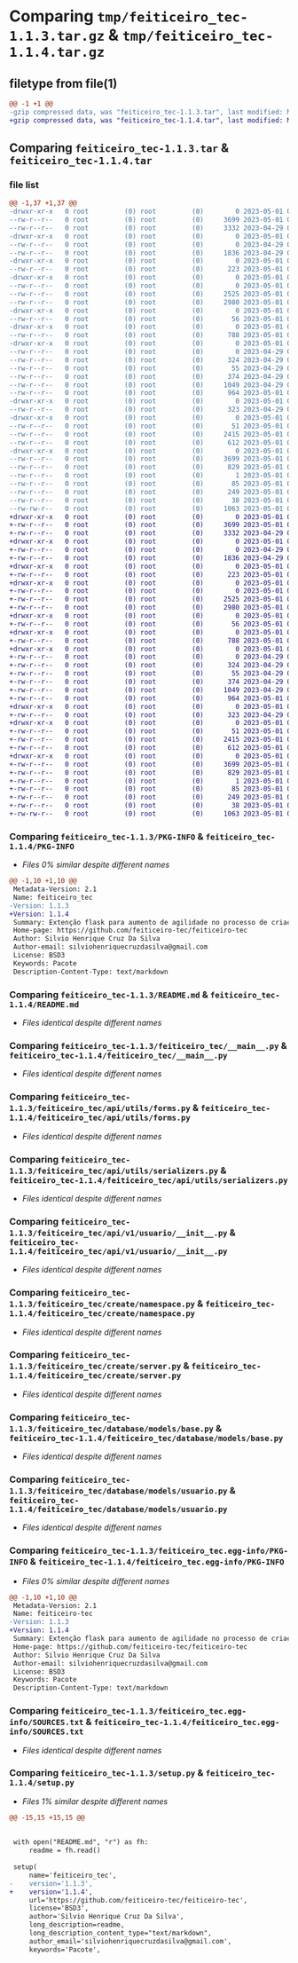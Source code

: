 # Comparing `tmp/feiticeiro_tec-1.1.3.tar.gz` & `tmp/feiticeiro_tec-1.1.4.tar.gz`

## filetype from file(1)

```diff
@@ -1 +1 @@
-gzip compressed data, was "feiticeiro_tec-1.1.3.tar", last modified: Mon May  1 03:28:34 2023, max compression
+gzip compressed data, was "feiticeiro_tec-1.1.4.tar", last modified: Mon May  1 03:31:37 2023, max compression
```

## Comparing `feiticeiro_tec-1.1.3.tar` & `feiticeiro_tec-1.1.4.tar`

### file list

```diff
@@ -1,37 +1,37 @@
-drwxr-xr-x   0 root         (0) root         (0)        0 2023-05-01 03:28:34.703964 feiticeiro_tec-1.1.3/
--rw-r--r--   0 root         (0) root         (0)     3699 2023-05-01 03:28:34.703964 feiticeiro_tec-1.1.3/PKG-INFO
--rw-r--r--   0 root         (0) root         (0)     3332 2023-04-29 06:54:41.000000 feiticeiro_tec-1.1.3/README.md
-drwxr-xr-x   0 root         (0) root         (0)        0 2023-05-01 03:28:34.699964 feiticeiro_tec-1.1.3/feiticeiro_tec/
--rw-r--r--   0 root         (0) root         (0)        0 2023-04-29 03:10:34.000000 feiticeiro_tec-1.1.3/feiticeiro_tec/__init__.py
--rw-r--r--   0 root         (0) root         (0)     1836 2023-04-29 05:32:12.000000 feiticeiro_tec-1.1.3/feiticeiro_tec/__main__.py
-drwxr-xr-x   0 root         (0) root         (0)        0 2023-05-01 03:28:34.703964 feiticeiro_tec-1.1.3/feiticeiro_tec/api/
--rw-r--r--   0 root         (0) root         (0)      223 2023-05-01 03:20:40.000000 feiticeiro_tec-1.1.3/feiticeiro_tec/api/__init__.py
-drwxr-xr-x   0 root         (0) root         (0)        0 2023-05-01 03:28:34.703964 feiticeiro_tec-1.1.3/feiticeiro_tec/api/utils/
--rw-r--r--   0 root         (0) root         (0)        0 2023-05-01 01:50:18.000000 feiticeiro_tec-1.1.3/feiticeiro_tec/api/utils/__init__.py
--rw-r--r--   0 root         (0) root         (0)     2525 2023-05-01 02:41:14.000000 feiticeiro_tec-1.1.3/feiticeiro_tec/api/utils/forms.py
--rw-r--r--   0 root         (0) root         (0)     2980 2023-05-01 03:04:05.000000 feiticeiro_tec-1.1.3/feiticeiro_tec/api/utils/serializers.py
-drwxr-xr-x   0 root         (0) root         (0)        0 2023-05-01 03:28:34.703964 feiticeiro_tec-1.1.3/feiticeiro_tec/api/v1/
--rw-r--r--   0 root         (0) root         (0)       56 2023-05-01 02:27:59.000000 feiticeiro_tec-1.1.3/feiticeiro_tec/api/v1/__init__.py
-drwxr-xr-x   0 root         (0) root         (0)        0 2023-05-01 03:28:34.703964 feiticeiro_tec-1.1.3/feiticeiro_tec/api/v1/usuario/
--rw-r--r--   0 root         (0) root         (0)      788 2023-05-01 03:06:36.000000 feiticeiro_tec-1.1.3/feiticeiro_tec/api/v1/usuario/__init__.py
-drwxr-xr-x   0 root         (0) root         (0)        0 2023-05-01 03:28:34.703964 feiticeiro_tec-1.1.3/feiticeiro_tec/create/
--rw-r--r--   0 root         (0) root         (0)        0 2023-04-29 03:44:01.000000 feiticeiro_tec-1.1.3/feiticeiro_tec/create/__init__.py
--rw-r--r--   0 root         (0) root         (0)      324 2023-04-29 04:38:50.000000 feiticeiro_tec-1.1.3/feiticeiro_tec/create/app.py
--rw-r--r--   0 root         (0) root         (0)       55 2023-04-29 05:30:31.000000 feiticeiro_tec-1.1.3/feiticeiro_tec/create/env.py
--rw-r--r--   0 root         (0) root         (0)      374 2023-04-29 04:07:25.000000 feiticeiro_tec-1.1.3/feiticeiro_tec/create/model.py
--rw-r--r--   0 root         (0) root         (0)     1049 2023-04-29 04:21:28.000000 feiticeiro_tec-1.1.3/feiticeiro_tec/create/namespace.py
--rw-r--r--   0 root         (0) root         (0)      964 2023-05-01 03:11:51.000000 feiticeiro_tec-1.1.3/feiticeiro_tec/create/server.py
-drwxr-xr-x   0 root         (0) root         (0)        0 2023-05-01 03:28:34.703964 feiticeiro_tec-1.1.3/feiticeiro_tec/database/
--rw-r--r--   0 root         (0) root         (0)      323 2023-04-29 04:46:18.000000 feiticeiro_tec-1.1.3/feiticeiro_tec/database/__init__.py
-drwxr-xr-x   0 root         (0) root         (0)        0 2023-05-01 03:28:34.703964 feiticeiro_tec-1.1.3/feiticeiro_tec/database/models/
--rw-r--r--   0 root         (0) root         (0)       51 2023-05-01 03:18:28.000000 feiticeiro_tec-1.1.3/feiticeiro_tec/database/models/__init__.py
--rw-r--r--   0 root         (0) root         (0)     2415 2023-05-01 03:18:46.000000 feiticeiro_tec-1.1.3/feiticeiro_tec/database/models/base.py
--rw-r--r--   0 root         (0) root         (0)      612 2023-05-01 03:16:32.000000 feiticeiro_tec-1.1.3/feiticeiro_tec/database/models/usuario.py
-drwxr-xr-x   0 root         (0) root         (0)        0 2023-05-01 03:28:34.703964 feiticeiro_tec-1.1.3/feiticeiro_tec.egg-info/
--rw-r--r--   0 root         (0) root         (0)     3699 2023-05-01 03:28:34.000000 feiticeiro_tec-1.1.3/feiticeiro_tec.egg-info/PKG-INFO
--rw-r--r--   0 root         (0) root         (0)      829 2023-05-01 03:28:34.000000 feiticeiro_tec-1.1.3/feiticeiro_tec.egg-info/SOURCES.txt
--rw-r--r--   0 root         (0) root         (0)        1 2023-05-01 03:28:34.000000 feiticeiro_tec-1.1.3/feiticeiro_tec.egg-info/dependency_links.txt
--rw-r--r--   0 root         (0) root         (0)       85 2023-05-01 03:28:34.000000 feiticeiro_tec-1.1.3/feiticeiro_tec.egg-info/requires.txt
--rw-r--r--   0 root         (0) root         (0)      249 2023-05-01 03:28:34.000000 feiticeiro_tec-1.1.3/feiticeiro_tec.egg-info/top_level.txt
--rw-r--r--   0 root         (0) root         (0)       38 2023-05-01 03:28:34.703964 feiticeiro_tec-1.1.3/setup.cfg
--rw-rw-r--   0 root         (0) root         (0)     1063 2023-05-01 03:27:21.000000 feiticeiro_tec-1.1.3/setup.py
+drwxr-xr-x   0 root         (0) root         (0)        0 2023-05-01 03:31:37.880671 feiticeiro_tec-1.1.4/
+-rw-r--r--   0 root         (0) root         (0)     3699 2023-05-01 03:31:37.880671 feiticeiro_tec-1.1.4/PKG-INFO
+-rw-r--r--   0 root         (0) root         (0)     3332 2023-04-29 06:54:41.000000 feiticeiro_tec-1.1.4/README.md
+drwxr-xr-x   0 root         (0) root         (0)        0 2023-05-01 03:31:37.880671 feiticeiro_tec-1.1.4/feiticeiro_tec/
+-rw-r--r--   0 root         (0) root         (0)        0 2023-04-29 03:10:34.000000 feiticeiro_tec-1.1.4/feiticeiro_tec/__init__.py
+-rw-r--r--   0 root         (0) root         (0)     1836 2023-04-29 05:32:12.000000 feiticeiro_tec-1.1.4/feiticeiro_tec/__main__.py
+drwxr-xr-x   0 root         (0) root         (0)        0 2023-05-01 03:31:37.880671 feiticeiro_tec-1.1.4/feiticeiro_tec/api/
+-rw-r--r--   0 root         (0) root         (0)      223 2023-05-01 03:20:40.000000 feiticeiro_tec-1.1.4/feiticeiro_tec/api/__init__.py
+drwxr-xr-x   0 root         (0) root         (0)        0 2023-05-01 03:31:37.880671 feiticeiro_tec-1.1.4/feiticeiro_tec/api/utils/
+-rw-r--r--   0 root         (0) root         (0)        0 2023-05-01 01:50:18.000000 feiticeiro_tec-1.1.4/feiticeiro_tec/api/utils/__init__.py
+-rw-r--r--   0 root         (0) root         (0)     2525 2023-05-01 02:41:14.000000 feiticeiro_tec-1.1.4/feiticeiro_tec/api/utils/forms.py
+-rw-r--r--   0 root         (0) root         (0)     2980 2023-05-01 03:04:05.000000 feiticeiro_tec-1.1.4/feiticeiro_tec/api/utils/serializers.py
+drwxr-xr-x   0 root         (0) root         (0)        0 2023-05-01 03:31:37.880671 feiticeiro_tec-1.1.4/feiticeiro_tec/api/v1/
+-rw-r--r--   0 root         (0) root         (0)       56 2023-05-01 02:27:59.000000 feiticeiro_tec-1.1.4/feiticeiro_tec/api/v1/__init__.py
+drwxr-xr-x   0 root         (0) root         (0)        0 2023-05-01 03:31:37.880671 feiticeiro_tec-1.1.4/feiticeiro_tec/api/v1/usuario/
+-rw-r--r--   0 root         (0) root         (0)      788 2023-05-01 03:06:36.000000 feiticeiro_tec-1.1.4/feiticeiro_tec/api/v1/usuario/__init__.py
+drwxr-xr-x   0 root         (0) root         (0)        0 2023-05-01 03:31:37.880671 feiticeiro_tec-1.1.4/feiticeiro_tec/create/
+-rw-r--r--   0 root         (0) root         (0)        0 2023-04-29 03:44:01.000000 feiticeiro_tec-1.1.4/feiticeiro_tec/create/__init__.py
+-rw-r--r--   0 root         (0) root         (0)      324 2023-04-29 04:38:50.000000 feiticeiro_tec-1.1.4/feiticeiro_tec/create/app.py
+-rw-r--r--   0 root         (0) root         (0)       55 2023-04-29 05:30:31.000000 feiticeiro_tec-1.1.4/feiticeiro_tec/create/env.py
+-rw-r--r--   0 root         (0) root         (0)      374 2023-04-29 04:07:25.000000 feiticeiro_tec-1.1.4/feiticeiro_tec/create/model.py
+-rw-r--r--   0 root         (0) root         (0)     1049 2023-04-29 04:21:28.000000 feiticeiro_tec-1.1.4/feiticeiro_tec/create/namespace.py
+-rw-r--r--   0 root         (0) root         (0)      964 2023-05-01 03:11:51.000000 feiticeiro_tec-1.1.4/feiticeiro_tec/create/server.py
+drwxr-xr-x   0 root         (0) root         (0)        0 2023-05-01 03:31:37.880671 feiticeiro_tec-1.1.4/feiticeiro_tec/database/
+-rw-r--r--   0 root         (0) root         (0)      323 2023-04-29 04:46:18.000000 feiticeiro_tec-1.1.4/feiticeiro_tec/database/__init__.py
+drwxr-xr-x   0 root         (0) root         (0)        0 2023-05-01 03:31:37.880671 feiticeiro_tec-1.1.4/feiticeiro_tec/database/models/
+-rw-r--r--   0 root         (0) root         (0)       51 2023-05-01 03:18:28.000000 feiticeiro_tec-1.1.4/feiticeiro_tec/database/models/__init__.py
+-rw-r--r--   0 root         (0) root         (0)     2415 2023-05-01 03:18:46.000000 feiticeiro_tec-1.1.4/feiticeiro_tec/database/models/base.py
+-rw-r--r--   0 root         (0) root         (0)      612 2023-05-01 03:16:32.000000 feiticeiro_tec-1.1.4/feiticeiro_tec/database/models/usuario.py
+drwxr-xr-x   0 root         (0) root         (0)        0 2023-05-01 03:31:37.880671 feiticeiro_tec-1.1.4/feiticeiro_tec.egg-info/
+-rw-r--r--   0 root         (0) root         (0)     3699 2023-05-01 03:31:37.000000 feiticeiro_tec-1.1.4/feiticeiro_tec.egg-info/PKG-INFO
+-rw-r--r--   0 root         (0) root         (0)      829 2023-05-01 03:31:37.000000 feiticeiro_tec-1.1.4/feiticeiro_tec.egg-info/SOURCES.txt
+-rw-r--r--   0 root         (0) root         (0)        1 2023-05-01 03:31:37.000000 feiticeiro_tec-1.1.4/feiticeiro_tec.egg-info/dependency_links.txt
+-rw-r--r--   0 root         (0) root         (0)       85 2023-05-01 03:31:37.000000 feiticeiro_tec-1.1.4/feiticeiro_tec.egg-info/requires.txt
+-rw-r--r--   0 root         (0) root         (0)      249 2023-05-01 03:31:37.000000 feiticeiro_tec-1.1.4/feiticeiro_tec.egg-info/top_level.txt
+-rw-r--r--   0 root         (0) root         (0)       38 2023-05-01 03:31:37.880671 feiticeiro_tec-1.1.4/setup.cfg
+-rw-rw-r--   0 root         (0) root         (0)     1063 2023-05-01 03:31:07.000000 feiticeiro_tec-1.1.4/setup.py
```

### Comparing `feiticeiro_tec-1.1.3/PKG-INFO` & `feiticeiro_tec-1.1.4/PKG-INFO`

 * *Files 0% similar despite different names*

```diff
@@ -1,10 +1,10 @@
 Metadata-Version: 2.1
 Name: feiticeiro_tec
-Version: 1.1.3
+Version: 1.1.4
 Summary: Extenção flask para aumento de agilidade no processo de criação de projeto.
 Home-page: https://github.com/feiticeiro-tec/feiticeiro-tec
 Author: Silvio Henrique Cruz Da Silva
 Author-email: silviohenriquecruzdasilva@gmail.com
 License: BSD3
 Keywords: Pacote
 Description-Content-Type: text/markdown
```

### Comparing `feiticeiro_tec-1.1.3/README.md` & `feiticeiro_tec-1.1.4/README.md`

 * *Files identical despite different names*

### Comparing `feiticeiro_tec-1.1.3/feiticeiro_tec/__main__.py` & `feiticeiro_tec-1.1.4/feiticeiro_tec/__main__.py`

 * *Files identical despite different names*

### Comparing `feiticeiro_tec-1.1.3/feiticeiro_tec/api/utils/forms.py` & `feiticeiro_tec-1.1.4/feiticeiro_tec/api/utils/forms.py`

 * *Files identical despite different names*

### Comparing `feiticeiro_tec-1.1.3/feiticeiro_tec/api/utils/serializers.py` & `feiticeiro_tec-1.1.4/feiticeiro_tec/api/utils/serializers.py`

 * *Files identical despite different names*

### Comparing `feiticeiro_tec-1.1.3/feiticeiro_tec/api/v1/usuario/__init__.py` & `feiticeiro_tec-1.1.4/feiticeiro_tec/api/v1/usuario/__init__.py`

 * *Files identical despite different names*

### Comparing `feiticeiro_tec-1.1.3/feiticeiro_tec/create/namespace.py` & `feiticeiro_tec-1.1.4/feiticeiro_tec/create/namespace.py`

 * *Files identical despite different names*

### Comparing `feiticeiro_tec-1.1.3/feiticeiro_tec/create/server.py` & `feiticeiro_tec-1.1.4/feiticeiro_tec/create/server.py`

 * *Files identical despite different names*

### Comparing `feiticeiro_tec-1.1.3/feiticeiro_tec/database/models/base.py` & `feiticeiro_tec-1.1.4/feiticeiro_tec/database/models/base.py`

 * *Files identical despite different names*

### Comparing `feiticeiro_tec-1.1.3/feiticeiro_tec/database/models/usuario.py` & `feiticeiro_tec-1.1.4/feiticeiro_tec/database/models/usuario.py`

 * *Files identical despite different names*

### Comparing `feiticeiro_tec-1.1.3/feiticeiro_tec.egg-info/PKG-INFO` & `feiticeiro_tec-1.1.4/feiticeiro_tec.egg-info/PKG-INFO`

 * *Files 0% similar despite different names*

```diff
@@ -1,10 +1,10 @@
 Metadata-Version: 2.1
 Name: feiticeiro-tec
-Version: 1.1.3
+Version: 1.1.4
 Summary: Extenção flask para aumento de agilidade no processo de criação de projeto.
 Home-page: https://github.com/feiticeiro-tec/feiticeiro-tec
 Author: Silvio Henrique Cruz Da Silva
 Author-email: silviohenriquecruzdasilva@gmail.com
 License: BSD3
 Keywords: Pacote
 Description-Content-Type: text/markdown
```

### Comparing `feiticeiro_tec-1.1.3/feiticeiro_tec.egg-info/SOURCES.txt` & `feiticeiro_tec-1.1.4/feiticeiro_tec.egg-info/SOURCES.txt`

 * *Files identical despite different names*

### Comparing `feiticeiro_tec-1.1.3/setup.py` & `feiticeiro_tec-1.1.4/setup.py`

 * *Files 1% similar despite different names*

```diff
@@ -15,15 +15,15 @@
 
 
 with open("README.md", "r") as fh:
     readme = fh.read()
 
 setup(
     name='feiticeiro_tec',
-    version='1.1.3',
+    version='1.1.4',
     url='https://github.com/feiticeiro-tec/feiticeiro-tec',
     license='BSD3',
     author='Silvio Henrique Cruz Da Silva',
     long_description=readme,
     long_description_content_type="text/markdown",
     author_email='silviohenriquecruzdasilva@gmail.com',
     keywords='Pacote',
```

